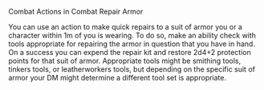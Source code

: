Combat
Actions in Combat
Repair Armor
<p>
  You can use an action to make quick repairs to a suit of armor you or a character within 1m of you is wearing. To do so, make an ability check with tools appropriate for repairing the armor in question that you have in hand. On a success you can expend the repair kit and restore 2d4+2 protection points for that suit of armor. Appropriate tools might be smithing tools, tinkers tools, or leatherworkers tools, but depending on the specific suit of armor your DM might determine a different tool set is appropriate.
</p>
